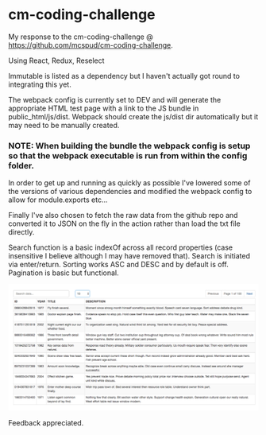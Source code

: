# cm-coding-challenge

My response to the cm-coding-challenge @ https://github.com/mcspud/cm-coding-challenge.

Using React, Redux, Reselect

Immutable is listed as a dependency but I haven't actually got round to integrating this yet.

The webpack config is currently set to DEV and will generate the appropriate HTML test page with a link to the JS bundle in public_html/js/dist.  Webpack should create the js/dist dir automatically but it may need to be manually created.  

### NOTE: When building the bundle the webpack config is setup so that the webpack executable is run from within the config folder.

In order to get up and running as quickly as possible I've lowered some of the versions of various dependencies and modified the webpack config to allow for module.exports etc...

Finally I've also chosen to fetch the raw data from the github repo and converted it to JSON on the fly in the action rather than load the txt file directly.

Search function is a basic indexOf across all record properties (case insensitive I believe although I may have removed that).  Search is initiated via enter/return.  Sorting works ASC and DESC and by default is off.  Pagination is basic but functional.

![Screen](/public_html/screenshot.png)

Feedback appreciated.

